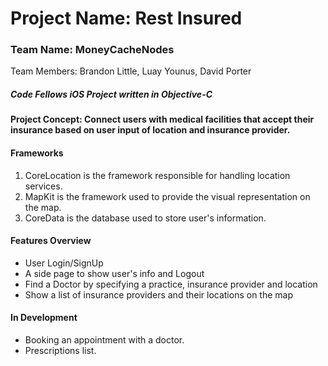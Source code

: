 # Project Name: Rest Insured

### Team Name: MoneyCacheNodes

Team Members: Brandon Little, Luay Younus, David Porter

##### Code Fellows iOS Project written in Objective-C

#### Project Concept: Connect users with medical facilities that accept their insurance based on user input of location and insurance provider. 


#### Frameworks
1) CoreLocation is the framework responsible for handling location services.
2) MapKit is the framework used to provide the visual representation on the map.
3) CoreData is the database used to store user's information.

#### Features Overview
- User Login/SignUp
- A side page to show user's info and Logout
- Find a Doctor by specifying a practice, insurance provider and location
- Show a list of insurance providers and their locations on the map

#### In Development 
- Booking an appointment with a doctor.
- Prescriptions list.
